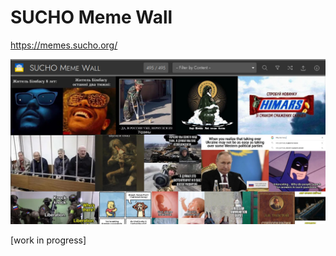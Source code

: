 # SUCHO Meme Wall

<https://memes.sucho.org/>

![](src/img/opengraph_image.1200x630.jpeg)

[work in progress]

